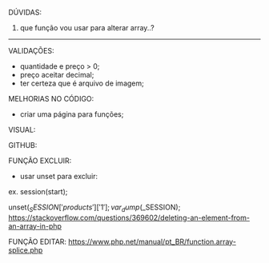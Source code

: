 DÚVIDAS:
1. que função vou usar para alterar array..?



--------------------------------------

VALIDAÇÕES:
- quantidade e preço > 0;
- preço aceitar decimal;
- ter certeza que é arquivo de imagem;

MELHORIAS NO CÓDIGO:
- criar uma página para funções;

VISUAL:

GITHUB:

FUNÇÃO EXCLUIR:
- usar unset para excluir:

ex.
session(start);

unset($_SESSION['products']['1'];
var_dump($_SESSION);
https://stackoverflow.com/questions/369602/deleting-an-element-from-an-array-in-php

FUNÇÃO EDITAR:
https://www.php.net/manual/pt_BR/function.array-splice.php

<!-- Backlog
  2. Deixar categoria de produtos dinâmica em ordem alfabetica
  3. Required no select? -->


